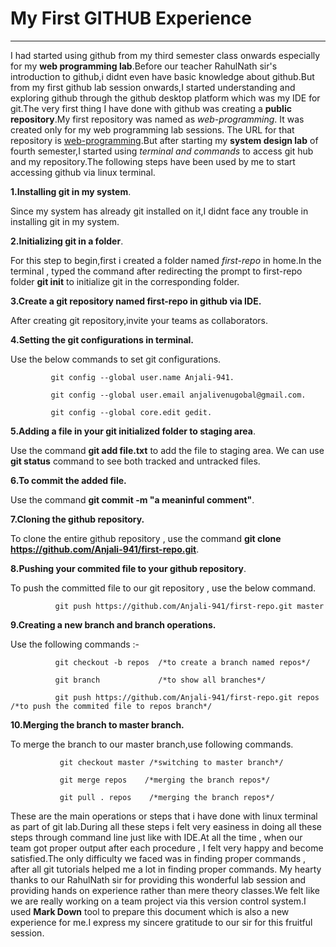 # My First GITHUB Experience
-------------------
I had started using github from my third semester class onwards especially for my **web programming lab**.Before our teacher RahulNath sir's introduction to github,i didnt even have basic knowledge about github.But from my first github lab session onwards,I started understanding and exploring github through the github desktop platform which was my IDE for git.The very first thing I have done with github was creating a **public repository**.My first repository was named as *web-programming*. It was created only for my web programming lab sessions. The URL for that repository is [web-programming](https://github.com/Anjali-941/Web-programming).But after starting my **system design lab** of fourth semester,I started using *terminal and commands* to access git hub and my repository.The following steps have been used by me to start accessing github via linux terminal.

**1.Installing git in my system**.

Since my system has already git installed on it,I didnt face any trouble in installing git in my system.

**2.Initializing git in a folder**.

For this step to begin,first i created a folder named *first-repo* in home.In the terminal , typed the command after redirecting the prompt to first-repo folder **git init** to initialize git in the corresponding folder.

**3.Create a git repository named first-repo in github via IDE.**

After creating git repository,invite your teams as collaborators.

**4.Setting the git configurations in terminal.**

Use the below commands to set git configurations.

             git config --global user.name Anjali-941.
            
             git config --global user.email anjalivenugobal@gmail.com.
            
             git config --global core.edit gedit.
             
**5.Adding a file in your git initialized folder to staging area**.

Use the command **git add file.txt** to add the file to staging area. We can use **git status** command to see both tracked and untracked files.

**6.To commit the added file.**

Use the command **git commit -m "a meaninful comment"**.

**7.Cloning the github repository.**

To clone the entire github repository , use the command **git clone https://github.com/Anjali-941/first-repo.git**.

**8.Pushing your commited file to your github repository**.

To push the committed file to our git repository , use the below command.

              git push https://github.com/Anjali-941/first-repo.git master
              
**9.Creating a new branch and branch operations.**

Use the following commands :-
    
              git checkout -b repos  /*to create a branch named repos*/
              
              git branch             /*to show all branches*/
              
              git push https://github.com/Anjali-941/first-repo.git repos   /*to push the commited file to repos branch*/
              
**10.Merging the branch to master branch.**

To merge the branch to our master branch,use following commands.

               git checkout master /*switching to master branch*/
               
               git merge repos    /*merging the branch repos*/
               
               git pull . repos    /*merging the branch repos*/

These are the main operations or steps that i have done with linux terminal as part of git lab.During all these steps i felt very easiness in doing all these steps through command line just like with IDE.At all the time , when our team got proper output after each procedure , I felt very happy and become satisfied.The only difficulty we faced was in finding proper commands , after all git tutorials helped me a lot in finding proper commands.
My hearty thanks to our RahulNath sir for providing this wonderful lab session and providing hands on experience rather than mere theory classes.We felt like we are really working on a team project via this version control system.I used **Mark Down** tool to prepare this document which is also a new experience for me.I express my sincere gratitude to our sir for this fruitful session.
